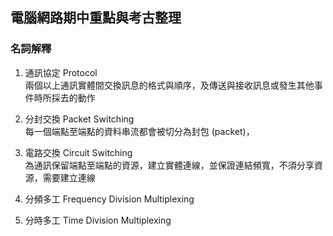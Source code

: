 ## 電腦網路期中重點與考古整理

### 名詞解釋
1. 通訊協定 Protocol  
    兩個以上通訊實體間交換訊息的格式與順序，及傳送與接收訊息或發生其他事件時所採去的動作

2. 分封交換 Packet Switching  
    每一個端點至端點的資料串流都會被切分為封包 (packet)，
3. 電路交換 Circuit Switching  
    為通訊保留端點至端點的資源，建立實體連線，並保證連結頻寬，不須分享資源，需要建立連線
4. 分頻多工 Frequency Division Multiplexing  

5. 分時多工 Time Division Multiplexing  

